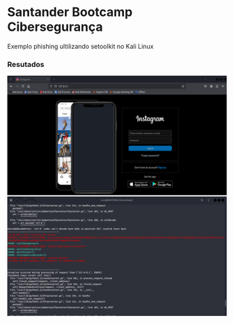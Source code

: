 # Santander Bootcamp Cibersegurança 
Exemplo phishing ultilizando setoolkit no Kali Linux


### Resutados

![Alt text](./1.png "Optional title")
![Alt text](./2.png "Optional title")
